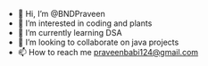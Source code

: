 - 👋 Hi, I’m @BNDPraveen
- 👀 I’m interested in coding and plants
- 🌱 I’m currently learning DSA
- 💞️ I’m looking to collaborate on java projects
- 📫 How to reach me praveenbabi124@gmail.com

<!---
BNDPraveen/BNDPraveen is a ✨ special ✨ repository because its `README.md` (this file) appears on your GitHub profile.
You can click the Preview link to take a look at your changes.
--->
